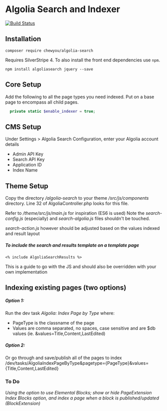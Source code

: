 # Algolia Search and Indexer

[![Build Status](https://secure.travis-ci.org/chewyou/algolia-search.svg)](https://travis-ci.org/chewyou/algolia-search)

## Installation

```
composer require chewyou/algolia-search
```

Requires SilverStripe 4. To also install the front end dependencies use `npm`.

```
npm install algoliasearch jquery --save
```

## Core Setup

Add the following to all the page types you need indexed. Put on a base page to encompass all child pages.

```php
  private static $enable_indexer = true;
```

## CMS Setup

Under Settings > Algolia Search Configuration, enter your Algolia account details

-   Admin API Key
-   Search API Key
-   Application ID
-   Index Name

## Theme Setup

Copy the directory _/algolia-search_ to your theme _/src/js/components_
directory. Line 32 of AlgoliaController.php looks for this file.

Refer to _/theme/src/js/main.js_ for inspiration (ES6 is used) Note the
_search-config.js_ (especially) and _search-algolia.js_ files shouldn't be touched.

_search-action.js_ however should be adjusted based on the values indexed and result layout

##### To include the search and results template on a template page

    <% include AlgoliaSearchResults %>

This is a guide to go with the JS and should also be overridden with your own
implementation

## Indexing existing pages (two options)

##### Option 1:

Run the dev task _Algolia: Index Page by Type_ where:

-   PageType is the classname of the page
-   Values are comma separated, no spaces, case sensitive and are \$db values
    (ie. &values=Title,Content,LastEdited)

##### Option 2:

Or go through and save/publish all of the pages to index
/dev/tasks/AlgoliaIndexPageByType&pagetype={PageType}&values={Title,Content,LastEdited}

### To Do

_Using the option to use Elemental Blocks; show or hide PageExtension Index
Blocks option, and index a page when a block is published/updated (BlockExtension)_
